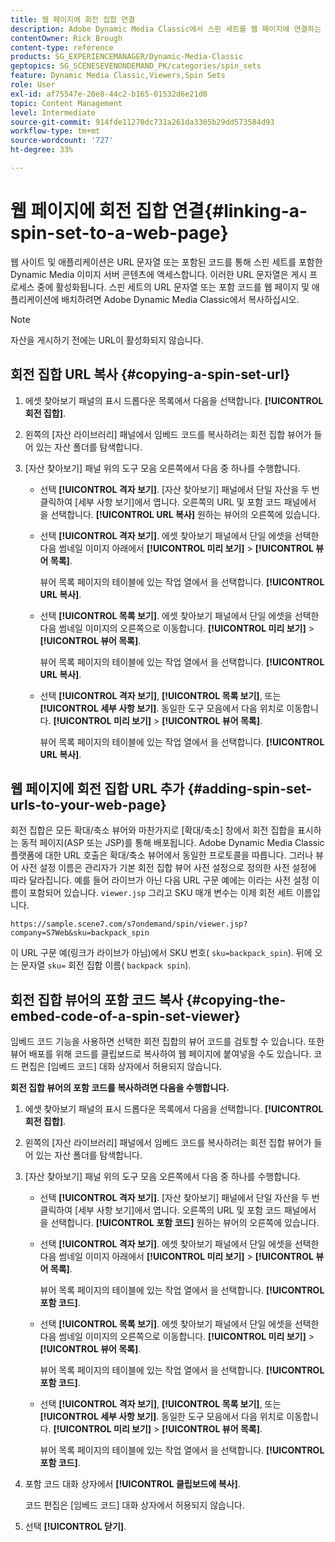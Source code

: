 ```yaml
---
title: 웹 페이지에 회전 집합 연결
description: Adobe Dynamic Media Classic에서 스핀 세트를 웹 페이지에 연결하는 방법을 알아봅니다.
contentOwner: Rick Brough
content-type: reference
products: SG_EXPERIENCEMANAGER/Dynamic-Media-Classic
geptopics: SG_SCENESEVENONDEMAND_PK/categories/spin_sets
feature: Dynamic Media Classic,Viewers,Spin Sets
role: User
exl-id: af75547e-20e8-44c2-b165-01532d6e21d0
topic: Content Management
level: Intermediate
source-git-commit: 914fde11270dc731a261da3305b29dd573584d93
workflow-type: tm+mt
source-wordcount: '727'
ht-degree: 33%

---
```


# 웹 페이지에 회전 집합 연결{#linking-a-spin-set-to-a-web-page}

웹 사이트 및 애플리케이션은 URL 문자열 또는 포함된 코드를 통해 스핀 세트를 포함한 Dynamic Media 이미지 서버 콘텐츠에 액세스합니다. 이러한 URL 문자열은 게시 프로세스 중에 활성화됩니다. 스핀 세트의 URL 문자열 또는 포함 코드를 웹 페이지 및 애플리케이션에 배치하려면 Adobe Dynamic Media Classic에서 복사하십시오.

>[!NOTE]
>
>자산을 게시하기 전에는 URL이 활성화되지 않습니다.

## 회전 집합 URL 복사 {#copying-a-spin-set-url}

1. 에셋 찾아보기 패널의 표시 드롭다운 목록에서 다음을 선택합니다. **[!UICONTROL 회전 집합]**.
1. 왼쪽의 [자산 라이브러리] 패널에서 임베드 코드를 복사하려는 회전 집합 뷰어가 들어 있는 자산 폴더를 탐색합니다.
1. [자산 찾아보기] 패널 위의 도구 모음 오른쪽에서 다음 중 하나를 수행합니다.

   * 선택 **[!UICONTROL 격자 보기]**. [자산 찾아보기] 패널에서 단일 자산을 두 번 클릭하여 [세부 사항 보기]에서 엽니다. 오른쪽의 URL 및 포함 코드 패널에서 을 선택합니다. **[!UICONTROL URL 복사]** 원하는 뷰어의 오른쪽에 있습니다.
   * 선택 **[!UICONTROL 격자 보기]**. 에셋 찾아보기 패널에서 단일 에셋을 선택한 다음 썸네일 이미지 아래에서 **[!UICONTROL 미리 보기]** > **[!UICONTROL 뷰어 목록]**.

     뷰어 목록 페이지의 테이블에 있는 작업 열에서 을 선택합니다. **[!UICONTROL URL 복사]**.

   * 선택 **[!UICONTROL 목록 보기]**. 에셋 찾아보기 패널에서 단일 에셋을 선택한 다음 썸네일 이미지의 오른쪽으로 이동합니다. **[!UICONTROL 미리 보기]** > **[!UICONTROL 뷰어 목록]**.

     뷰어 목록 페이지의 테이블에 있는 작업 열에서 을 선택합니다. **[!UICONTROL URL 복사]**.

   * 선택 **[!UICONTROL 격자 보기]**, **[!UICONTROL 목록 보기]**, 또는 **[!UICONTROL 세부 사항 보기]**. 동일한 도구 모음에서 다음 위치로 이동합니다. **[!UICONTROL 미리 보기]** > **[!UICONTROL 뷰어 목록]**.

     뷰어 목록 페이지의 테이블에 있는 작업 열에서 을 선택합니다. **[!UICONTROL URL 복사]**.

## 웹 페이지에 회전 집합 URL 추가 {#adding-spin-set-urls-to-your-web-page}

회전 집합은 모든 확대/축소 뷰어와 마찬가지로 [확대/축소] 창에서 회전 집합을 표시하는 동적 페이지(ASP 또는 JSP)를 통해 배포됩니다. Adobe Dynamic Media Classic 플랫폼에 대한 URL 호출은 확대/축소 뷰어에서 동일한 프로토콜을 따릅니다. 그러나 뷰어 사전 설정 이름은 관리자가 기본 회전 집합 뷰어 사전 설정으로 정의한 사전 설정에 따라 달라집니다. 예를 들어 라이브가 아닌 다음 URL 구문 예에는 이라는 사전 설정 이름이 포함되어 있습니다. `viewer.jsp` 그리고 SKU 매개 변수는 이제 회전 세트 이름입니다.

```as3
https://sample.scene7.com/s7ondemand/spin/viewer.jsp?company=S7Web&sku=backpack_spin
```

이 URL 구문 예(링크가 라이브가 아님)에서 SKU 번호( `sku=backpack_spin`). 뒤에 오는 문자열 `sku=` 회전 집합 이름( `backpack spin`).

## 회전 집합 뷰어의 포함 코드 복사 {#copying-the-embed-code-of-a-spin-set-viewer}

임베드 코드 기능을 사용하면 선택한 회전 집합의 뷰어 코드를 검토할 수 있습니다. 또한 뷰어 배포를 위해 코드를 클립보드로 복사하여 웹 페이지에 붙여넣을 수도 있습니다. 코드 편집은 [임베드 코드] 대화 상자에서 허용되지 않습니다.

**회전 집합 뷰어의 포함 코드를 복사하려면 다음을 수행합니다.**

1. 에셋 찾아보기 패널의 표시 드롭다운 목록에서 다음을 선택합니다. **[!UICONTROL 회전 집합]**.
1. 왼쪽의 [자산 라이브러리] 패널에서 임베드 코드를 복사하려는 회전 집합 뷰어가 들어 있는 자산 폴더를 탐색합니다.
1. [자산 찾아보기] 패널 위의 도구 모음 오른쪽에서 다음 중 하나를 수행합니다.

   * 선택 **[!UICONTROL 격자 보기]**. [자산 찾아보기] 패널에서 단일 자산을 두 번 클릭하여 [세부 사항 보기]에서 엽니다. 오른쪽의 URL 및 포함 코드 패널에서 을 선택합니다. **[!UICONTROL 포함 코드]** 원하는 뷰어의 오른쪽에 있습니다.
   * 선택 **[!UICONTROL 격자 보기]**. 에셋 찾아보기 패널에서 단일 에셋을 선택한 다음 썸네일 이미지 아래에서 **[!UICONTROL 미리 보기]** > **[!UICONTROL 뷰어 목록]**.

     뷰어 목록 페이지의 테이블에 있는 작업 열에서 을 선택합니다. **[!UICONTROL 포함 코드]**.

   * 선택 **[!UICONTROL 목록 보기]**. 에셋 찾아보기 패널에서 단일 에셋을 선택한 다음 썸네일 이미지의 오른쪽으로 이동합니다. **[!UICONTROL 미리 보기]** > **[!UICONTROL 뷰어 목록]**.

     뷰어 목록 페이지의 테이블에 있는 작업 열에서 을 선택합니다. **[!UICONTROL 포함 코드]**.

   * 선택 **[!UICONTROL 격자 보기]**, **[!UICONTROL 목록 보기]**, 또는 **[!UICONTROL 세부 사항 보기]**. 동일한 도구 모음에서 다음 위치로 이동합니다. **[!UICONTROL 미리 보기]** > **[!UICONTROL 뷰어 목록]**.

     뷰어 목록 페이지의 테이블에 있는 작업 열에서 을 선택합니다. **[!UICONTROL 포함 코드]**.

1. 포함 코드 대화 상자에서 **[!UICONTROL 클립보드에 복사]**.

   코드 편집은 [임베드 코드] 대화 상자에서 허용되지 않습니다.

1. 선택 **[!UICONTROL 닫기]**.
